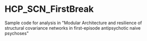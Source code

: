 # HCP_SCN_FirstBreak
Sample code for analysis in "Modular Architecture and resilience of structural covariance networks in first-episode antipsychotic naive psychoses"
